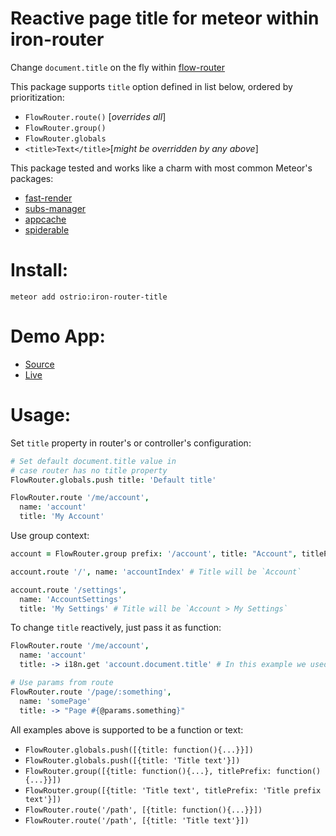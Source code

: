 Reactive page title for meteor within iron-router
========
Change `document.title` on the fly within [flow-router](https://github.com/kadirahq/flow-router)

This package supports `title` option defined in list below, ordered by prioritization:
 - `FlowRouter.route()` [*overrides all*]
 - `FlowRouter.group()`
 - `FlowRouter.globals`
 - `<title>Text</title>`[*might be overridden by any above*]

This package tested and works like a charm with most common Meteor's packages:
 - [fast-render](https://github.com/kadirahq/fast-render)
 - [subs-manager](https://github.com/kadirahq/subs-manager)
 - [appcache](https://github.com/meteor/meteor/wiki/AppCache)
 - [spiderable](https://github.com/jazeee/jazeee-meteor-spiderable)

Install:
========
```shell
meteor add ostrio:iron-router-title
```

Demo App:
========
 - [Source](https://github.com/VeliovGroup/Meteor-flow-router-title/tree/master/demo)
 - [Live](http://flow-router-title.meteor.com)

Usage:
========
Set `title` property in router's or controller's configuration:
```coffeescript
# Set default document.title value in 
# case router has no title property
FlowRouter.globals.push title: 'Default title'

FlowRouter.route '/me/account',
  name: 'account'
  title: 'My Account'
```

Use group context:
```coffeescript
account = FlowRouter.group prefix: '/account', title: "Account", titlePrefix: 'Account > '

account.route '/', name: 'accountIndex' # Title will be `Account`

account.route '/settings',
  name: 'AccountSettings'
  title: 'My Settings' # Title will be `Account > My Settings`
```

To change `title` reactively, just pass it as function:
```coffeescript
FlowRouter.route '/me/account',
  name: 'account'
  title: -> i18n.get 'account.document.title' # In this example we used `ostrio:i18n` package

# Use params from route
FlowRouter.route '/page/:something',
  name: 'somePage'
  title: -> "Page #{@params.something}"
```

All examples above is supported to be a function or text:
 - `FlowRouter.globals.push([{title: function(){...}}])`
 - `FlowRouter.globals.push([{title: 'Title text'}])`
 - `FlowRouter.group([{title: function(){...}, titlePrefix: function(){...}}])`
 - `FlowRouter.group([{title: 'Title text', titlePrefix: 'Title prefix text'}])`
 - `FlowRouter.route('/path', [{title: function(){...}}])`
 - `FlowRouter.route('/path', [{title: 'Title text'}])`
